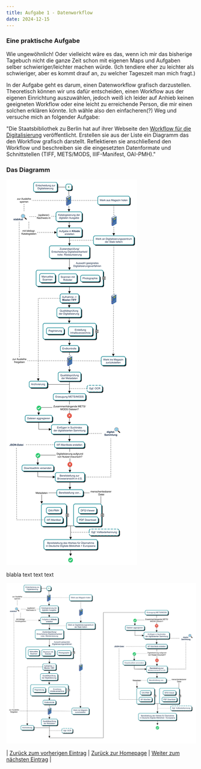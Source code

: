 ```yaml
---
title: Aufgabe 1 - Datenworkflow
date: 2024-12-15
---
```


### Eine praktische Aufgabe
Wie ungewöhnlich! Oder vielleicht wäre es das, wenn ich mir das bisherige Tagebuch nicht die ganze Zeit schon mit eigenen Maps und Aufgaben selber schwieriger/leichter machen würde. (Ich tendiere eher zu leichter als schwieriger, aber es kommt drauf an, zu welcher Tageszeit man mich fragt.)

In der Aufgabe geht es darum, einen Datenworkflow grafisch darzustellen. Theoretisch können wir uns dafür entscheiden, einen Workflow aus der eigenen Einrichtung auszuwählen, jedoch weiß ich leider auf Anhieb keinen geeigneten Workflow oder eine leicht zu erreichende Person, die mir einen solchen erklären könnte. Ich wähle also den einfacheren(?) Weg und versuche mich an folgender Aufgabe: 

"Die Staatsbibliothek zu Berlin hat auf ihrer Webseite den [Workflow für die Digitalisierung](https://digital.staatsbibliothek-berlin.de/ueber-digitalisierte-sammlungen/digiworkflow) veröffentlicht. Erstellen sie aus der Liste ein Diagramm das den Workflow grafisch darstellt. Reflektieren sie anschließend den Workflow und beschreiben sie die eingesetzten Datenformate und Schnittstellen (TIFF, METS/MODS, IIIF-Manifest, OAI-PMH)."

### Das Diagramm
![Datenworkflow](https://raw.githubusercontent.com/piaspios/datenformate/refs/heads/master/assets/images/workflow_long.png)

blabla text text text

![Datenworkflow](https://raw.githubusercontent.com/piaspios/datenformate/refs/heads/master/assets/images/workflow_split.png)

| [Zurück zum vorherigen Eintrag](https://piaspios.github.io/datenformate/2024/12/14/tag4.html) | [Zurück zur Homepage](https://piaspios.github.io/datenformate/) | [Weiter zum nächsten Eintrag](URL) |
